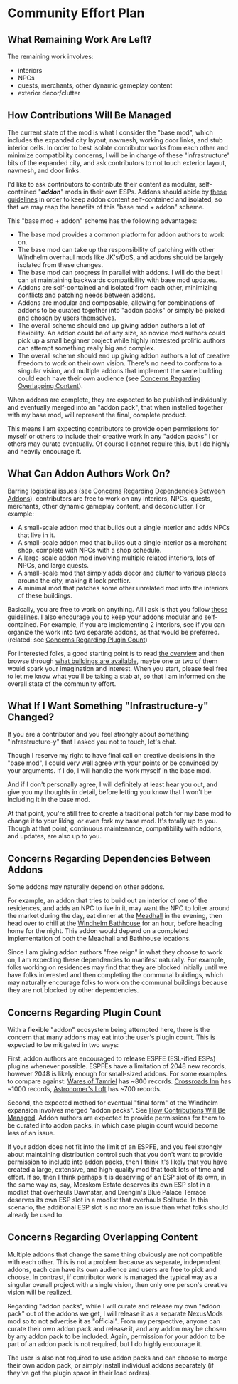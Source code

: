 # Community Effort Plan

## What Remaining Work Are Left?

The remaining work involves:

 - interiors
 - NPCs
 - quests, merchants, other dynamic gameplay content
 - exterior decor/clutter

## How Contributions Will Be Managed

The current state of the mod is what I consider the "base mod", which includes the expanded city layout, navmesh, working door links, and stub interior cells. In order to best isolate contributor works from each other and minimize compatibility concerns, I will be in charge of these "infrastructure" bits of the expanded city, and ask contributors to not touch exterior layout, navmesh, and door links.

I'd like to ask contributors to contribute their content as modular, self-contained "***addon***" mods in their own ESPs. Addons should abide by [these guidelines](/windhelm/guidelines.md) in order to keep addon content self-contained and isolated, so that we may reap the benefits of this "base mod + addon" scheme.

This "base mod + addon" scheme has the following advantages:

* The base mod provides a common platform for addon authors to work on.
* The base mod can take up the responsibility of patching with other Windhelm overhaul mods like JK's/DoS, and addons should be largely isolated from these changes.
* The base mod can progress in parallel with addons. I will do the best I can at maintaining backwards compatibility with base mod updates.
* Addons are self-contained and isolated from each other, minimizing conflicts and patching needs between addons.
* Addons are modular and composable, allowing for combinations of addons to be curated together into "addon packs" or simply be picked and chosen by users themselves.
* The overall scheme should end up giving addon authors a lot of flexibility. An addon could be of any size, so novice mod authors could pick up a small beginner project while highly interested prolific authors can attempt something really big and complex.
* The overall scheme should end up giving addon authors a lot of creative freedom to work on their own vision. There's no need to conform to a singular vision, and multiple addons that implement the same building could each have their own audience (see [Concerns Regarding Overlapping Content](#concerns-regarding-overlapping-content)).

When addons are complete, they are expected to be published individually, and eventually merged into an "addon pack", that when installed together with my base mod, will represent the final, complete product.

This means I am expecting contributors to provide open permissions for myself or others to include their creative work in any "addon packs" I or others may curate eventually. Of course I cannot require this, but I do highly and heavily encourage it.

## What Can Addon Authors Work On?

Barring logistical issues (see [Concerns Regarding Dependencies Between Addons](#concerns-regarding-dependencies-between-addons)), contributors are free to work on any interiors, NPCs, quests, merchants, other dynamic gameplay content, and decor/clutter. For example:

* A small-scale addon mod that builds out a single interior and adds NPCs that live in it.
* A small-scale addon mod that builds out a single interior as a merchant shop, complete with NPCs with a shop schedule.
* A large-scale addon mod involving multiple related interiors, lots of NPCs, and large quests.
* A small-scale mod that simply adds decor and clutter to various places around the city, making it look prettier.
* A minimal mod that patches some other unrelated mod into the interiors of these buildings.

Basically, you are free to work on anything. All I ask is that you follow [these guidelines](/windhelm/guidelines.md). I also encourage you to keep your addons modular and self-contained. For example, if you are implementing 2 interiors, see if you can organize the work into two separate addons, as that would be preferred. (related: see [Concerns Regarding Plugin Count](#concerns-regarding-plugin-count))

For interested folks, a good starting point is to read [the overview](/windhelm/tldr.md) and then browse through [what buildings are available](/windhelm/details.md), maybe one or two of them would spark your imagination and interest. When you start, please feel free to let me know what you'll be taking a stab at, so that I am informed on the overall state of the community effort.

## What If I Want Something "Infrastructure-y" Changed?

If you are a contributor and you feel strongly about something "infrastructure-y" that I asked you not to touch, let's chat.

Though I reserve my right to have final call on creative decisions in the "base mod", I could very well agree with your points or be convinced by your arguments. If I do, I will handle the work myself in the base mod.

And if I don't personally agree, I will definitely at least hear you out, and give you my thoughts in detail, before letting you know that I won't be including it in the base mod.

At that point, you're still free to create a traditional patch for my base mod to change it to your liking, or even fork my base mod. It's totally up to you. Though at that point, continuous maintenance, compatibility with addons, and updates, are also up to you.

## Concerns Regarding Dependencies Between Addons

Some addons may naturally depend on other addons.

For example, an addon that tries to build out an interior of one of the residences, and adds an NPC to live in it, may want the NPC to loiter around the market during the day, eat dinner at the [Meadhall](/windhelm/interiors/western/meadhall.md) in the evening, then head over to chill at the [Windhelm Bathhouse](/windhelm/interiors/western/bathhouse.md) for an hour, before heading home for the night. This addon would depend on a completed implementation of both the Meadhall and Bathhouse locations.

Since I am giving addon authors "free reign" in what they choose to work on, I am expecting these dependencies to manifest naturally. For example, folks working on residences may find that they are blocked initially until we have folks interested and then completing the communal buildings, which may naturally encourage folks to work on the communal buildings because they are not blocked by other dependencies.

## Concerns Regarding Plugin Count

With a flexible "addon" ecosystem being attempted here, there is the concern that many addons may eat into the user's plugin count. This is expected to be mitigated in two ways:

First, addon authors are encouraged to release ESPFE (ESL-ified ESPs) plugins whenever possible. ESPFEs have a limitation of 2048 new records, however 2048 is likely enough for small-sized addons. For some examples to compare against: [Wares of Tamriel](https://www.nexusmods.com/skyrimspecialedition/mods/31519) has ~800 records. [Crossroads Inn](https://www.nexusmods.com/skyrimspecialedition/mods/1406) has ~1000 records, [Astronomer's Loft](https://www.nexusmods.com/skyrimspecialedition/mods/38059) has ~700 records.

Second, the expected method for eventual "final form" of the Windhelm expansion involves merged "addon packs". See [How Contributions Will Be Managed](#how-contributions-will-be-managed). Addon authors are expected to provide permissions for them to be curated into addon packs, in which case plugin count would become less of an issue.

If your addon does not fit into the limit of an ESPFE, and you feel strongly about maintaining distribution control such that you don't want to provide permission to include into addon packs, then I think it's likely that you have created a large, extensive, and high-quality mod that took lots of time and effort. If so, then I think perhaps it is deserving of an ESP slot of its own, in the same way as, say, Morskom Estate deserves its own ESP slot in a modlist that overhauls Dawnstar, and Drengin's Blue Palace Terrace deserves its own ESP slot in a modlist that overhauls Solitude. In this scenario, the additional ESP slot is no more an issue than what folks should already be used to.

## Concerns Regarding Overlapping Content

Multiple addons that change the same thing obviously are not compatible with each other. This is not a problem because as separate, independent addons, each can have its own audience and users are free to pick and choose. In contrast, if contributor work is managed the typical way as a singular overall project with a single vision, then only one person's creative vision will be realized.

Regarding "addon packs", while I will curate and release my own "addon pack" out of the addons we get, I will release it as a separate NexusMods mod so to not advertise it as "official". From my perspective, anyone can curate their own addon pack and release it, and any addon may be chosen by any addon pack to be included. Again, permission for your addon to be part of an addon pack is not required, but I do highly encourage it.

The user is also not required to use addon packs and can choose to merge their own addon pack, or simply install individual addons separately (if they've got the plugin space in their load orders).
